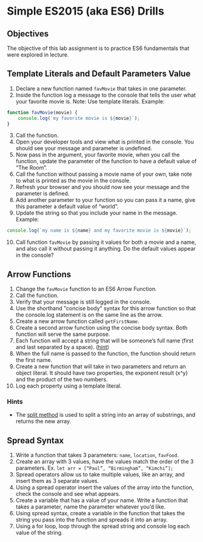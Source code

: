 # Simple ES2015 (aka ES6) Drills
## Objectives
The objective of this lab assignment is to practice ES6 fundamentals that were explored in lecture.

## Template Literals and Default Parameters Value
1. Declare a new function named `favMovie` that takes in one parameter.
2. Inside the function log a message to the console that tells the user what your favorite movie is. Note: Use template literals. Example:
```js
function favMovie(movie) {
    console.log(`my favorite movie is ${movie}`);
}
```
3. Call the function.
4. Open your developer tools and view what is printed in the console. You should see your message and parameter is undefined.
5. Now pass in the argument, your favorite movie, when you call the function, update the parameter of the function to have a default value of “The Room”.
6. Call the function without passing a movie name of your own, take note to what is printed as the movie in the console.
7. Refresh your browser and you should now see your message and the parameter is defined.
8. Add another parameter to your function so you can pass it a name, give this parameter a default value of “world”.
9. Update the string so that you include your name in the message. Example:
```js
console.log(`my name is ${name} and my favorite movie is ${movie}`);
```
10. Call function `favMovie` by passing it values for both a movie and a name, and also call it without passing it anything. Do the default values appear in the console?
## Arrow Functions
1. Change the `favMovie` function to an ES6 Arrow Function.
2. Call the function.
3. Verify that your message is still logged in the console.
4. Use the shorthand "concise body" syntax for this arrow function so that the console.log statement is on the same line as the arrow.
5. Create a new arrow function called `getFirstName`.
6. Create a second arrow function using the concise body syntax. Both function will serve the same purpose.
7. Each function will accept a string that will be someone’s full name (first and last separated by a space). ([hint](https://developer.mozilla.org/en-US/docs/Web/JavaScript/Reference/Global_Objects/String/split))
8. When the full name is passed to the function, the function should return the first name.
9. Create a new function that will take in two parameters and return an object literal. It should have two properties, the exponent result (x^y) and the product of the two numbers.
10. Log each property using a template literal.
### Hints
* The [split method](https://developer.mozilla.org/en-US/docs/Web/JavaScript/Reference/Global_Objects/String/split) is used to split a string into an array of substrings, and returns the new array.
## Spread Syntax
1. Write a function that takes 3 parameters: `name`, `location`, `favFood`.
2. Create an array with 3 values, have the values match the order of the 3 parameters. Ex. `let arr = [“Paul”, “Birmingham”, “Kimchi”];`
3. Spread operators allow us to take multiple values, like an array, and insert them as 3 separate values.
4. Using a spread operator insert the values of the array into the function, check the console and see what appears.
5. Create a variable that has a value of your name.
Write a function that takes a parameter, name the parameter whatever you’d like.
6. Using spread syntax, create a variable in the function that takes the string you pass into the function and spreads it into an array.
7. Using a for loop, loop through the spread string and console log each value of the string.